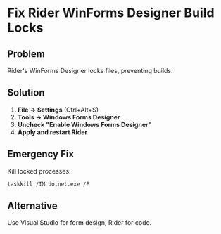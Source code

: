 # Fix Rider WinForms Designer Build Locks

## Problem
Rider's WinForms Designer locks files, preventing builds.

## Solution

1. **File → Settings** (Ctrl+Alt+S)
2. **Tools → Windows Forms Designer**
3. **Uncheck "Enable Windows Forms Designer"**
4. **Apply and restart Rider**

## Emergency Fix

Kill locked processes:
```bash
taskkill /IM dotnet.exe /F
```

## Alternative
Use Visual Studio for form design, Rider for code.